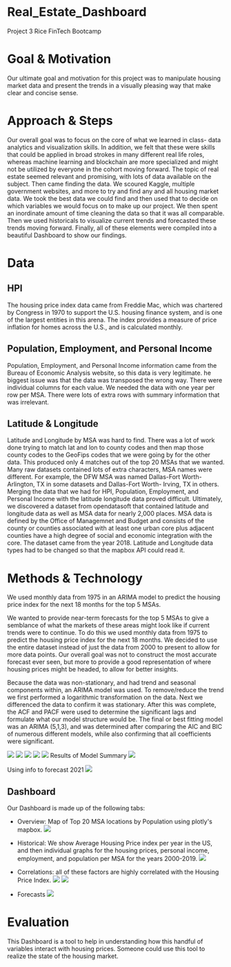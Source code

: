 # Real_Estate_Dashboard
Project 3 Rice FinTech Bootcamp

# Goal & Motivation
Our ultimate goal and motivation for this project was to manipulate housing market data and present the trends in a visually pleasing way that make clear and concise sense. 

# Approach & Steps
Our overall goal was to focus on the core of what we learned in class- data analytics and visualization skills. 
In addition, we felt that these were skills that could be applied in broad strokes in many different real life roles, whereas machine learning and blockchain are more specialized and might not be utilized by everyone in the cohort moving forward. The topic of real estate seemed relevant and promising, with lots of data available on the subject. 
Then came finding the data. We scoured Kaggle, multiple government websites, and more to try and find any and all housing market data. We took the best data we could find and then used that to decide on which variables we would focus on to make up our project. 
We then spent an inordinate amount of time cleaning the data so that it was all comparable. 
Then we used historicals to visualize current trends and forecasted these trends moving forward. 
Finally, all of these elements were compiled into a beautiful Dashboard to show our findings.

# Data
## HPI
The housing price index data came from Freddie Mac, which was chartered by Congress in 1970 to support the U.S. housing finance system, and is one of the largest entities in this arena. The index provides a measure of price inflation for homes across the U.S., and is calculated monthly.

## Population, Employment, and Personal Income
Population, Employment, and Personal Income information came from the Bureau of Economic Analysis website, so this data is very legitimate. he biggest issue was that the data was transposed the wrong way. There were individual columns for each value. We needed the data with one year per row per MSA. There were lots of extra rows with summary information that was irrelevant. 


## Latitude & Longitude
Latitude and Longitude by MSA was hard to find. There was a lot of work done trying to match lat and lon to county codes and then map those county codes to the GeoFips codes that we were going by for the other data. This produced only 4 matches out of the top 20 MSAs that we wanted. Many raw datasets contained lots of extra characters, MSA names were different. For example, the DFW MSA was named Dallas-Fort Worth- Arlington, TX in some datasets and Dallas-Fort Worth- Irving, TX in others. Merging the data that we had for HPI, Population, Employment, and Personal Income with the latitude longitude data proved difficult. Ultimately, we discovered a dataset from opendatasoft that contained latitude and longitude data as well as MSA data for nearly 2,000 places. MSA data is defined by the Office of Managemnet and Budget and consists of the county or counties associated with at least one urban core plus adjacent counties have a high degree of social and economic integration with the core. The dataset came from the year 2018. Latitude and Longitude data types had to be changed so that the mapbox API could read it.



# Methods & Technology
We used monthly data from 1975 in an ARIMA model to predict the housing price index for the next 18 months for the top 5 MSAs.  

We wanted to provide near-term forecasts for the top 5 MSAs to give a semblance of what the markets of these areas might look like if current trends were to continue. To do this we used monthly data from 1975 to predict the housing price index for the next 18 months. We decided to use the entire dataset instead of just the data from 2000 to present to allow for more data points. Our overall goal was not to construct the most accurate forecast ever seen, but more to provide a good representation of where housing prices might be headed, to allow for better insights. 

Because the data was non-stationary, and had trend and seasonal components within, an ARIMA model was used. To remove/reduce the trend we first performed a logarithmic transformation on the data. Next we differenced the data to confirm it was stationary. After this was complete, the ACF and PACF were used to determine the significant lags and formulate what our model structure would be. The final or best fitting model was an ARIMA (5,1,3), and was determined after comparing the AIC and BIC of numerous different models, while also confirming that all coefficients were significant. 


![](images_ReadME/timeseries.png)
![](images_ReadME/timeseries3.png)
![](images_ReadME/timeseries4.png)
![](images_ReadME/timeseries5.png)
![](images_ReadME/timeseries6.png)
Results of Model Summary
![](images_ReadME/timeseries7.png)

Using info to forecast 2021
![](images_ReadME/timeseries8.png)





## Dashboard
Our Dashboard is made up of the following tabs:
* Overview:
Map of Top 20 MSA locations by Population using plotly's mapbox. 
![](images_ReadME/mapbox.png)

* Historical: We show Average Housing Price index per year in the US, and then individual graphs for the housing prices, personal income, employment, and population per MSA for the years 2000-2019.
![](images_ReadME/timeseries10.png)

* Correlations: all of these factors are highly correlated with the Housing Price Index. 
![](images_ReadME/heatmap.png)
![](images_ReadME/timeseries11.png)

* Forecasts
![](images_ReadME/timeseries9.png)



# Evaluation
This Dashboard is a tool to help in understanding how this handful of variables interact with housing prices. Someone could use this tool to realize the state of the housing market. 